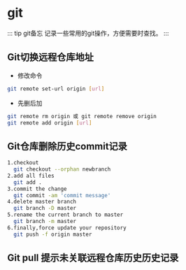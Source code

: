 # git

>

::: tip git备忘
记录一些常用的git操作，方便需要时查找。
:::

## Git切换远程仓库地址

- 修改命令
```bash
git remote set-url origin [url]
```

- 先删后加
```bash
git remote rm origin 或 git remote remove origin
git remote add origin [url]
```
## Git仓库删除历史commit记录
```bash
1.checkout
  git checkout --orphan newbranch  
2.add all files
  git add .
3.commit the change
  git commit -am 'commit message'
4.delete master branch
  git branch -D master
5.rename the current branch to master
  git branch -m master
6.finally,force update your repository
  git push -f origin master
```

## Git pull 提示未关联远程仓库历史历史记录





